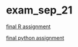 # exam_sep_21

[final R assignment](https://github.com/FlorisvdHeijden/exam_sep_21/blob/master/exam_2_student.ipynb)

[final python assignment](https://github.com/FlorisvdHeijden/exam_sep_21/blob/master/exam_Sep_21_2018.ipynb)
